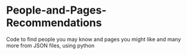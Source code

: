 # People-and-Pages-Recommendations
Code to find people you may know and pages you might like and many more from JSON files, using python
